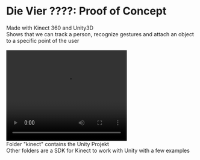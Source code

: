 # Die Vier ????: Proof of Concept
Made with Kinect 360 and Unity3D </br>
Shows that we can track a person, recognize gestures and attach an object to a specific point of the user</br>
</br>
<video width="320" height="240" controls>
  <source src="./PoC.mp4" type="video/mp4">
</video>
</br>
Folder "kinect" contains the Unity Projekt</br>
Other folders are a SDK for Kinect to work with Unity with a few examples
